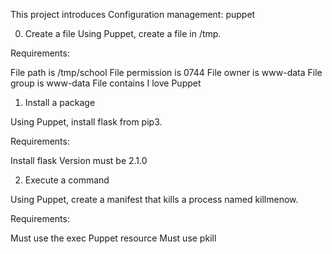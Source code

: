 This project introduces Configuration management: puppet

0. Create a file
Using Puppet, create a file in /tmp.

Requirements:

File path is /tmp/school
File permission is 0744
File owner is www-data
File group is www-data
File contains I love Puppet

1. Install a package

Using Puppet, install flask from pip3.

Requirements:

Install flask
Version must be 2.1.0

2. Execute a command

Using Puppet, create a manifest that kills a process named killmenow.

Requirements:

Must use the exec Puppet resource
Must use pkill
